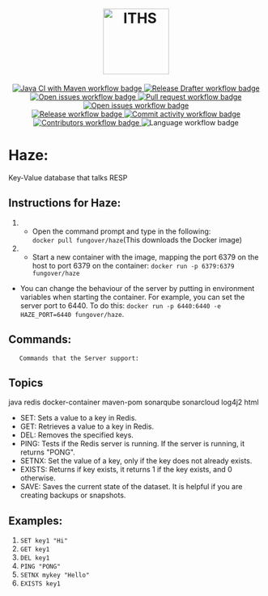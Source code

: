 














<h1 align="center">
    <img src="https://www.iths.se/wp-content/uploads/2016/02/thumbnails/ithslogoliggandepayoffrgb-4601-1280x450.png" height="130" alt="ITHS">
</h1>

<section>
<div align="center">
    <a href="https://github.com/fungover/haze/actions/workflows/maven.yml">
        <img src="https://github.com/fungover/haze/actions/workflows/maven.yml/badge.svg" alt="Java CI with Maven workflow badge"/>
    </a>
    <a href="https://github.com/fungover/haze/actions/workflows/release-drafter.yml">
        <img src="https://github.com/fungover/haze/actions/workflows/release-drafter.yml/badge.svg" alt="Release Drafter workflow badge"/>
    </a>
</div>
<div align="center">
    <a href="https://github.com/fungover/haze/issues">
        <img src="https://img.shields.io/github/issues-raw/fungover/haze" alt="Open issues workflow badge"/>
    </a>
    <a href="https://github.com/fungover/haze/pulls">
        <img src="https://img.shields.io/github/issues-pr/fungover/haze" alt="Pull request workflow badge"/>
    </a>
    <a href="https://github.com/fungover/haze/issues?q=is%3Aissue+is%3Aclosed">
        <img src="https://img.shields.io/github/issues-closed-raw/fungover/haze" alt="Open issues workflow badge"/>
    </a>
</div>
<div align="center">
    <a href="https://github.com/fungover/haze/releases">
        <img src="https://img.shields.io/github/v/release/fungover/haze?display_name=tag&sort=semver" alt="Release workflow badge"/>
    </a>
    <a href="https://github.com/fungover/haze/pulse">
        <img src="https://img.shields.io/github/commit-activity/m/fungover/haze" alt="Commit activity workflow badge"/>
    </a>
</div>
<div align="center">
    <a href="https://github.com/fungover/haze/graphs/contributors">
        <img src="https://img.shields.io/github/contributors/fungover/haze" alt="Contributors workflow badge"/>
    </a>
    <img src="https://img.shields.io/github/languages/top/fungover/haze" alt="Language workflow badge"/>
</div>
</section>


# Haze:
Key-Value database that talks RESP


## Instructions for Haze:
      
    
 1. - Open the command prompt and type in the following:  
     ```docker pull fungover/haze```(This downloads the Docker image)

 2.    - Start a new container with the image, mapping the port 6379 on the host to port 6379 on the container:
     ```docker run -p 6379:6379 fungover/haze```

    
   -   You can change the behaviour of the server by putting in environment variables when starting the container. For example, you can set the server port to 6440. To do this:
    ``docker run -p 6440:6440 -e HAZE_PORT=6440 fungover/haze``.


## Commands:

       Commands that the Server support:
       
       
## Topics
  java redis docker-container maven-pom sonarqube sonarcloud log4j2 html
      
 
  - SET:
     Sets a value to a key in Redis.
- GET:
    Retrieves a value to a key in Redis.
- DEL:
    Removes the specified keys.
- PING:
    Tests if the Redis server is running. If the server is running, it returns "PONG".
- SETNX:
    Set the value of a key, only if the key does not already exists.
- EXISTS:
Returns if key exists, it returns 1 if the key exists, and 0 otherwise.
- SAVE:
   Saves the current state of the dataset. It is helpful if you are creating backups or snapshots.

   

## Examples:
  1. ```SET key1 "Hi"```
  2. ```GET key1```
  3. ```DEL key1```
  4. ```PING "PONG"```
  5. ```SETNX mykey "Hello"```
  6. ```EXISTS key1```
  
  
